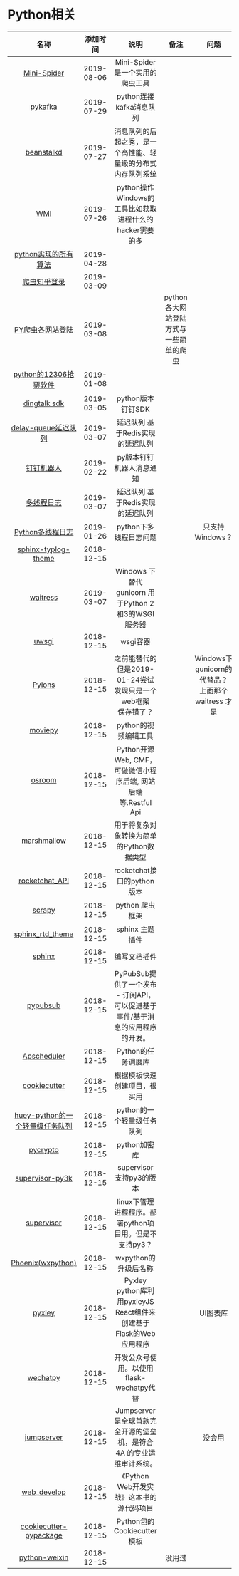 # Python相关

名称|添加时间|说明|备注|问题|star数量
:---:|:---:|:---:|:---:|:---:|:--:
[Mini-Spider](https://github.com/ZYunH/Mini-Spider)|2019-08-06|Mini-Spider是一个实用的爬虫工具|||41
[pykafka](https://github.com/Parsely/pykafka)|2019-07-29|python连接kafka消息队列|||940
[beanstalkd](https://github.com/beanstalkd/beanstalkd)|2019-07-27|消息队列的后起之秀，是一个高性能、轻量级的分布式内存队列系统|||5153
[WMI](https://pypi.org/project/WMI/)|2019-07-26|python操作Windows的工具比如获取进程什么的 hacker需要的多|||
[python实现的所有算法](https://github.com/TheAlgorithms/Python)|2019-04-28||||28024
[爬虫知乎登录](https://github.com/zkqiang/Zhihu-Login)|2019-03-09||||
[PY爬虫各网站登陆](https://github.com/CriseLYJ/awesome-python-login-model)|2019-03-08||python各大网站登陆方式与一些简单的爬虫||
[python的12306抢票软件](https://github.com/testerSunshine/12306)|2019-01-08||||
[dingtalk sdk](https://github.com/007gzs/dingtalk-sdk)|2019-03-05|python版本钉钉SDK|||
[delay-queue延迟队列](https://github.com/ouqiang/delay-queue)|2019-03-07|延迟队列 基于Redis实现的延迟队列|||
[钉钉机器人](https://github.com/zhuifengshen/DingtalkChatbot)|2019-02-22|py版本钉钉机器人消息通知|||
[多线程日志](https://github.com/ouqiang/delay-queue)|2019-03-07|延迟队列 基于Redis实现的延迟队列|||
[Python多线程日志](https://github.com/Preston-Landers/concurrent-log-handler)|2019-01-26|python下多线程日志问题||只支持Windows？|
[sphinx-typlog-theme](https://github.com/typlog/sphinx-typlog-theme)|2018-12-15|      |||
[waitress](https://github.com/Pylons/waitress)|2019-03-07| Windows 下替代 gunicorn 用于Python 2和3的WSGI服务器      |||
[uwsgi](https://github.com/unbit/uwsgi)|2018-12-15|wsgi容器|||
[Pylons](https://github.com/Pylons/pylons)|2018-12-15|之前能替代的<br>但是2019-01-24尝试发现只是一个web框架<br>保存错了？ ||Windows下gunicorn的代替品？ <br>  上面那个 waitress 才是|
[moviepy](https://github.com/Zulko/moviepy)|2018-12-15|python的视频编辑工具|||
[osroom](https://github.com/osroom/osroom)|2018-12-15|Python开源Web, CMF，可做微信小程序后端, 网站后端等.Restful Api |||
[marshmallow](https://github.com/marshmallow-code/marshmallow)|2018-12-15|用于将复杂对象转换为简单的Python数据类型|||
[rocketchat_API](https://github.comjadolg/rocketchat_API)|2018-12-15|rocketchat接口的python版本|||
[scrapy](https://github.com/scrapy/scrapy)|2018-12-15|python 爬虫框架|||
[sphinx_rtd_theme](https://github.com/rtfd/sphinx_rtd_theme)|2018-12-15|sphinx 主题插件|||
[sphinx](https://github.com/sphinx-doc/sphinx)|2018-12-15|编写文档插件|||
[pypubsub](https://github.com/schollii/pypubsub)|2018-12-15|PyPubSub提供了一个发布 - 订阅API，<br>可以促进基于事件/基于消息的应用程序的开发。|||
[Apscheduler](https://github.com/agronholm/apscheduler)|2018-12-15|Python的任务调度库|||
[cookiecutter](https://github.com/audreyr/cookiecutter)|2018-12-15|根据模板快速创建项目，很实用|||
[huey-python的一个轻量级任务队列](https://github.com/coleifer/huey)|2018-12-15|python的一个轻量级任务队列 |||
[pycrypto](https://github.com/dlitz/pycrypto)|2018-12-15|python加密库|||
[supervisor-py3k](https://github.com/orgsea/supervisor-py3k)|2018-12-15|supervisor 支持py3的版本|||
[supervisor](https://github.com/Supervisor/supervisor)|2018-12-15|linux下管理进程程序。部署python项目用。但是不支持py3？|||
[Phoenix(wxpython)](https://github.com/wxWidgets/Phoenix)|2018-12-15|wxpython的升级后名称|||
[pyxley](https://github.com/stitchfix/pyxley)|2018-12-15|Pyxley python库利用pyxleyJS React组件来创建基于Flask的Web应用程序||UI图表库|
[wechatpy](https://github.com/jxtech/wechatpy)|2018-12-15|开发公众号使用。以使用flask-wechatpy代替|||
[jumpserver](https://github.com/jumpserver/jumpserver)|2018-12-15|Jumpserver是全球首款完全开源的堡垒机，是符合 4A 的专业运维审计系统。||没会用|
[web_develop](https://github.com/dongweiming/web_develop)|2018-12-15|《Python Web开发实战》这本书的源代码项目|||
[cookiecutter-pypackage](https://github.com/audreyr/cookiecutter-pypackage)|2018-12-15|Python包的Cookiecutter模板|||
[python-weixin](https://github.com/gusibi/python-weixin)|2018-12-15||没用过||

  